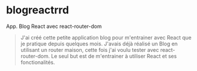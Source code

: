 # blogreactrrd

App. Blog React avec react-router-dom

> J'ai créé cette petite application blog pour m'entrainer avec React que je pratique depuis quelques mois. J'avais déjà réalisé un Blog en utilisant un router maison, cette fois j'ai voulu tester avec react-router-dom. Le seul but est de m'entrainer à utiliser React et ses fonctionalités.

